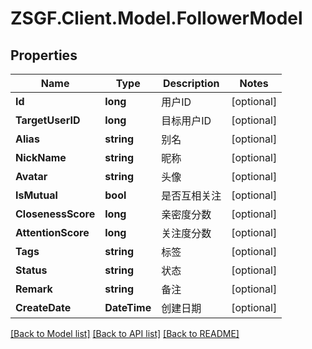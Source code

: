 # ZSGF.Client.Model.FollowerModel

## Properties

Name | Type | Description | Notes
------------ | ------------- | ------------- | -------------
**Id** | **long** | 用户ID | [optional] 
**TargetUserID** | **long** | 目标用户ID | [optional] 
**Alias** | **string** | 别名 | [optional] 
**NickName** | **string** | 昵称 | [optional] 
**Avatar** | **string** | 头像 | [optional] 
**IsMutual** | **bool** | 是否互相关注 | [optional] 
**ClosenessScore** | **long** | 亲密度分数 | [optional] 
**AttentionScore** | **long** | 关注度分数 | [optional] 
**Tags** | **string** | 标签 | [optional] 
**Status** | **string** | 状态 | [optional] 
**Remark** | **string** | 备注 | [optional] 
**CreateDate** | **DateTime** | 创建日期 | [optional] 

[[Back to Model list]](../../README.md#documentation-for-models) [[Back to API list]](../../README.md#documentation-for-api-endpoints) [[Back to README]](../../README.md)

